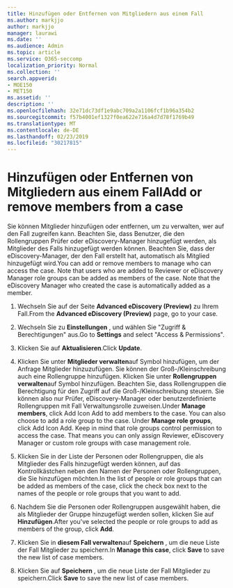```yaml
---
title: Hinzufügen oder Entfernen von Mitgliedern aus einem Fall
ms.author: markjjo
author: markjjo
manager: laurawi
ms.date: ''
ms.audience: Admin
ms.topic: article
ms.service: O365-seccomp
localization_priority: Normal
ms.collection: ''
search.appverid:
- MOE150
- MET150
ms.assetid: ''
description: ''
ms.openlocfilehash: 32e71dc73df1e9abc709a2a1106fcf1b96a354b2
ms.sourcegitcommit: f57b4001ef1327f0ea622e716a4d7d78f1769b49
ms.translationtype: MT
ms.contentlocale: de-DE
ms.lasthandoff: 02/23/2019
ms.locfileid: "30217815"
---
```

# <a name="add-or-remove-members-from-a-case"></a><span data-ttu-id="45fa8-102">Hinzufügen oder Entfernen von Mitgliedern aus einem Fall</span><span class="sxs-lookup"><span data-stu-id="45fa8-102">Add or remove members from a case</span></span>

<span data-ttu-id="45fa8-p101">Sie können Mitglieder hinzufügen oder entfernen, um zu verwalten, wer auf den Fall zugreifen kann. Beachten Sie, dass Benutzer, die den Rollengruppen Prüfer oder eDiscovery-Manager hinzugefügt werden, als Mitglieder des Falls hinzugefügt werden können. Beachten Sie, dass der eDiscovery-Manager, der den Fall erstellt hat, automatisch als Mitglied hinzugefügt wird.</span><span class="sxs-lookup"><span data-stu-id="45fa8-p101">You can add or remove members to manage who can access the case. Note that users who are added to Reviewer or eDiscovery Manager role groups can be added as members of the case. Note that the eDiscovery Manager who created the case is automatically added as a member.</span></span>

1. <span data-ttu-id="45fa8-106">Wechseln Sie auf der Seite **Advanced eDiscovery (Preview)** zu Ihrem Fall.</span><span class="sxs-lookup"><span data-stu-id="45fa8-106">From the **Advanced eDiscovery (Preview)** page, go to your case.</span></span>

2. <span data-ttu-id="45fa8-107">Wechseln Sie zu **Einstellungen** , und wählen Sie "Zugriff & Berechtigungen" aus.</span><span class="sxs-lookup"><span data-stu-id="45fa8-107">Go to **Settings** and select "Access & Permissions".</span></span>
 
3. <span data-ttu-id="45fa8-108">Klicken Sie auf **Aktualisieren**.</span><span class="sxs-lookup"><span data-stu-id="45fa8-108">Click **Update**.</span></span>
 
4. <span data-ttu-id="45fa8-p102">Klicken Sie unter **Mitglieder verwalten**auf Symbol hinzufügen, um der Anfrage Mitglieder hinzuzufügen. Sie können der Groß-/Kleinschreibung auch eine Rollengruppe hinzufügen. Klicken Sie unter **Rollengruppen verwalten**auf Symbol hinzufügen.  Beachten Sie, dass Rollengruppen die Berechtigung für den Zugriff auf die Groß-/Kleinschreibung steuern. Sie können also nur Prüfer, eDiscovery-Manager oder benutzerdefinierte Rollengruppen mit Fall Verwaltungsrolle zuweisen.</span><span class="sxs-lookup"><span data-stu-id="45fa8-p102">Under **Manage members**, click Add Icon Add to add members to the case. You can also choose to add a role group to the case. Under **Manage role groups**, click Add Icon Add.  Keep in mind that role groups control permission to access the case. That means you can only assign Reviewer, eDiscovery Manager or custom role groups with case management role.</span></span>
 
5. <span data-ttu-id="45fa8-114">Klicken Sie in der Liste der Personen oder Rollengruppen, die als Mitglieder des Falls hinzugefügt werden können, auf das Kontrollkästchen neben den Namen der Personen oder Rollengruppen, die Sie hinzufügen möchten.</span><span class="sxs-lookup"><span data-stu-id="45fa8-114">In the list of people or role groups that can be added as members of the case, click the check box next to the names of the people or role groups that you want to add.</span></span>

6. <span data-ttu-id="45fa8-115">Nachdem Sie die Personen oder Rollengruppen ausgewählt haben, die als Mitglieder der Gruppe hinzugefügt werden sollen, klicken Sie auf **Hinzufügen**.</span><span class="sxs-lookup"><span data-stu-id="45fa8-115">After you've selected the people or role groups to add as members of the group, click **Add**.</span></span>

7. <span data-ttu-id="45fa8-116">Klicken Sie in **diesem Fall verwalten**auf **Speichern** , um die neue Liste der Fall Mitglieder zu speichern.</span><span class="sxs-lookup"><span data-stu-id="45fa8-116">In **Manage this case**, click **Save** to save the new list of case members.</span></span>

8. <span data-ttu-id="45fa8-117">Klicken Sie auf **Speichern** , um die neue Liste der Fall Mitglieder zu speichern.</span><span class="sxs-lookup"><span data-stu-id="45fa8-117">Click **Save** to save the new list of case members.</span></span>
